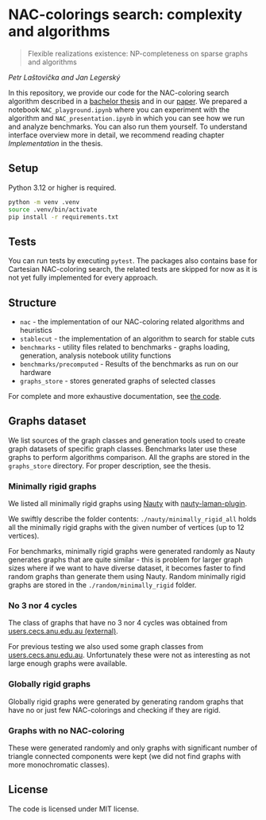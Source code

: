 # NAC-colorings search: complexity and algorithms

> Flexible realizations existence: NP-completeness on sparse graphs and algorithms

*Petr Laštovička and Jan Legerský*

In this repository, we provide our code for the NAC-coloring search algorithm
described in a [bachelor thesis](https://github.com/LastaApps/bc_thesis)
and in our [paper](https://www.arxiv.org/abs/2412.13721).
We prepared a notebook `NAC_playground.ipynb` where
you can experiment with the algorithm and
`NAC_presentation.ipynb` in which you can see how we run and analyze benchmarks.
You can also run them yourself.
To understand interface overview more in detail, we recommend reading
chapter *Implementation* in the thesis.

## Setup

Python 3.12 or higher is required.

```bash
python -m venv .venv
source .venv/bin/activate
pip install -r requirements.txt
```

## Tests

You can run tests by executing `pytest`.
The packages also contains base for Cartesian NAC-coloring search,
the related tests are skipped for now as it is not yet fully implemented
for every approach.

## Structure

- `nac` - the implementation of our NAC-coloring related algorithms and heuristics
- `stablecut` - the implementation of an algorithm to search for stable cuts
- `benchmarks` - utility files related to benchmarks - graphs loading, generation, analysis notebook utility functions
- `benchmarks/precomputed` - Results of the benchmarks as run on our hardware
- `graphs_store` - stores generated graphs of selected classes

For complete and more exhaustive documentation, see [the code](https://github.com/LastaApps/NAC-colorings).

## Graphs dataset

We list sources of the graph classes and generation tools used
to create graph datasets of specific graph classes.
Benchmarks later use these graphs to perform algorithms comparison.
All the graphs are stored in the `graphs_store` directory.
For proper description, see the thesis.

### Minimally rigid graphs

We listed all minimally rigid graphs
using [Nauty](https://pallini.di.uniroma1.it/)
with [nauty-laman-plugin](https://github.com/martinkjlarsson/nauty-laman-plugin).

We swiftly describe the folder contents:
`./nauty/minimally_rigid_all` holds all the minimally rigid graphs with the given number of vertices (up to 12 vertices).

For benchmarks, minimally rigid graphs were generated randomly as Nauty generates graphs
that are quite similar - this is problem for larger graph sizes
where if we want to have diverse dataset, it becomes faster to find random graphs than generate them using Nauty.
Random minimally rigid graphs are stored in the `./random/minimally_rigid` folder.

### No 3 nor 4 cycles

The class of graphs that have no 3 nor 4 cycles was obtained from
[users.cecs.anu.edu.au (external)](https://users.cecs.anu.edu.au/~bdm/data/extremal.html).

For previous testing we also used some graph classes from
[users.cecs.anu.edu.au](https://users.cecs.anu.edu.au/~bdm/data/graphs.html).
Unfortunately these were not as interesting as not large enough graphs were available.

### Globally rigid graphs

Globally rigid graphs were generated by generating random graphs that
have no or just few NAC-colorings and checking if they are rigid.

### Graphs with no NAC-coloring

These were generated randomly and only graphs with significant number of
triangle connected components were kept (we did not find graphs with more monochromatic classes).

## License

The code is licensed under MIT license.
